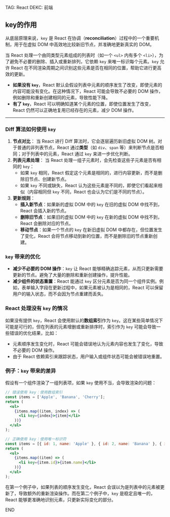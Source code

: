 TAG: React
DEKC: 前端
## key的作用

从底层原理来说，`key` 是 React 在协调（**reconciliation**）过程中的一个重要机制，用于在虚拟 DOM 中高效地比较新旧节点，并准确地更新真实的 DOM。

当 React 处理一个由同类型元素组成的列表时（如一个 `<ul>` 内有多个 `<li>`），为了避免不必要的删除、插入或重新排列，它依赖 `key` 来唯一标识每个元素。`key` 允许 React 在不同渲染周期之间识别这些元素是否在相同的位置，帮助它进行更高效的更新。

- **如果没有 `key`**，React 默认会假设列表中元素的顺序发生了改变，即使元素的内容可能没有变化。在这种情况下，React 可能会导致不必要的 DOM 操作，例如删除和重新创建相同的元素，导致性能下降。
- **有了 `key`**，React 可以明确知道某个元素的位置，即使位置发生了改变，React 仍然可以正确地复用已经存在的元素，减少 DOM 操作。

---

### **Diff 算法如何使用 `key`**
1. **节点对比**：
   当 React 进行 Diff 算法时，它会逐层遍历新旧虚拟 DOM 树。对于普通的非列表节点，React 通过**类型**（如 `div`、`span` 等）来判断节点是否相同；对于列表中的元素，React 通过 `key` 来进一步优化判断。
2. **列表元素处理**：
   当 React 处理一组子元素时，会先检查这些子元素是否有相同的 `key`：
   - 如果 `key` 相同，React 假定这个元素是相同的，进行内容更新，而不是删除旧节点、创建新节点。
   - 如果 `key` 不同或缺失，React 认为这些元素是不同的，即使它们看起来相似（内容相同但 `key` 不同，React 也会认为它们是不同的节点）。
3. **更新规则**：
   - **插入新节点**：如果新的虚拟 DOM 中的 `key` 在旧的虚拟 DOM 中找不到，React 会插入新的节点。
   - **删除旧节点**：如果旧的虚拟 DOM 中的 `key` 在新的虚拟 DOM 中找不到，React 会删除对应的节点。
   - **移动节点**：如果一个节点的 `key` 在新旧虚拟 DOM 中都存在，但位置发生了变化，React 会将节点移动到新的位置，而不是删除旧的节点重新创建。

### **`key` 带来的优化**
- **减少不必要的 DOM 操作**：`key` 让 React 能够精确追踪元素，从而只更新需要更新的节点。避免了大量的删除和重新创建操作，提升性能。
- **减少组件的状态重置**：React 能通过 `key` 区分元素是否为同一个组件实例。例如，表单输入字段在更新过程中，如果元素被认为是相同的，React 可以保留用户的输入状态，而不会因为节点重建而丢失。

### **React 处理没有 `key` 的情况**
如果没有提供 `key`，React 会使用默认的**数组索引**作为 `key`。这在某些简单情况下可能是可行的，但在列表的元素增删或重新排序时，索引作为 `key` 可能会导致一些错误的优化结果，比如：
- 元素顺序发生变化时，React 可能会错误地认为元素内容也发生了变化，导致不必要的 DOM 操作。
- 由于 React 依赖索引来跟踪状态，用户输入或组件状态可能会被错误地重置。

### 例子：`key` 带来的差异
假设有一个组件渲染了一组列表项，如果 `key` 使用不当，会导致渲染的问题：

```jsx
// 错误使用 key：使用数组索引
const items = ['Apple', 'Banana', 'Cherry'];
return (
  <ul>
    {items.map((item, index) => (
      <li key={index}>{item}</li>
    ))}
  </ul>
);

// 正确使用 key：使用唯一标识符
const items = [{ id: 1, name: 'Apple' }, { id: 2, name: 'Banana' }, { id: 3, name: 'Cherry' }];
return (
  <ul>
    {items.map((item) => (
      <li key={item.id}>{item.name}</li>
    ))}
  </ul>
);
```

在第一个例子中，如果列表的顺序发生变化，React 会误以为是列表中的元素被更新了，导致额外的重新渲染操作。而在第二个例子中，`key` 是稳定且唯一的，React 能够更准确地识别元素，只更新实际变化的部分。


END
<!--ID: 1727190963579-->
